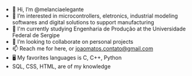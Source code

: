 - 👋 Hi, I’m @melanciaelegante
- 👀 I’m interested in microcontrollers, eletronics, industrial modeling softwares and digital solutions to support manufacturing
- 🌱 I'm currently studying Engenharia de Produção at the Universidade Federal de Sergipe
- 💞️ I’m looking to collaborate on personal projects
- 📫 Reach me for here, or joaomatos.contato@gmail.com
- 🖥️ My favorites languages is C, C++, Python
- SQL, CSS, HTML, are of my knowledge
<!---
melanciaelegante/melanciaelegante is a ✨ special ✨ repository because its `README.md` (this file) appears on your GitHub profile.
You can click the Preview link to take a look at your changes.
--->

